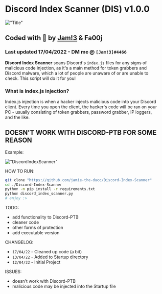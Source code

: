 # Discord Index Scanner (DIS) v1.0.0
!["Title"](https://i.imgur.com/zyoo5rd.png)
## Coded with 💜 by [Jam!3](https://github.com/jamie-the-ducc) & Fa00j 
### Last updated 17/04/2022 - DM me @ `[Jam!3]#4466`
**Discord Index Scanner** scans Discord's `index.js` files for any signs of malicious code injection, as it's a main method for token grabbers and Discord malware, which a lot of people are unaware of or are unable to check. This script will do it for you!

### What is index.js injection?
Index.js injection is when a hacker injects malicious code into your Discord client. Every time you open the client, the hacker's code will be ran on your PC - usually consisting of token grabbers, password grabber, IP loggers, and the like.

## DOESN'T WORK WITH DISCORD-PTB FOR SOME REASON
Example:

!["DiscordIndexScanner"](https://i.imgur.com/EWE3Tu7.png)

HOW TO RUN:
```bash
git clone "https://github.com/jamie-the-ducc/Discord-Index-Scanner"
cd ./Discord-Index-Scanner
python -m pip install -r requirements.txt
python discord_index_scanner.py
# enjoy :>
```

TODO:
 - add functionality to Discord-PTB
 - cleaner code
 - other forms of protection
 - add executable version

CHANGELOG:
- `17/04/22` - Cleaned up code (a bit)
- `13/04/22` - Added to Startup directory
- `12/04/22` - Initial Project

ISSUES:
- doesn't work with Discord-PTB
- malicious code may be injected into the Startup file
